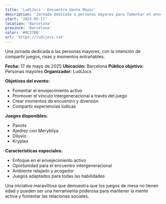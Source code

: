 ```yaml
---
title: 'LudiJocs - Encuentro Gente Mayor'
description: 'Jornada dedicada a personas mayores para fomentar el envejecimiento activo a través del juego.'
start: '2025-05-17'
location: 'Barcelona'
province: 'Barcelona'
color: '#9C27B0'
url: 'https://ludijocs.cat'
---
```


Una jornada dedicada a las personas mayores, con la intención de compartir juegos, risas y momentos entrañables.

**Fecha:** 17 de mayo de 2025
**Ubicación:** Barcelona
**Público objetivo:** Personas mayores
**Organizador:** LudiJocs

**Objetivos del evento:**
- Fomentar el envejecimiento activo
- Promover el vínculo intergeneracional a través del juego
- Crear momentos de encuentro y diversión
- Compartir experiencias lúdicas

**Juegos disponibles:**
- Panots
- Ajedrez con Merybliya
- Diluvio
- Kryptex

**Características especiales:**
- Enfoque en el envejecimiento activo
- Oportunidad para el encuentro intergeneracional
- Ambiente relajado y acogedor
- Juegos adaptados para todas las habilidades

Una iniciativa maravillosa que demuestra que los juegos de mesa no tienen edad y pueden ser una herramienta poderosa para mantener la mente activa y fomentar las relaciones sociales.
